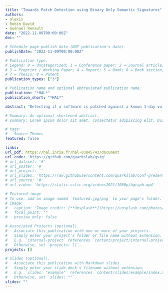 ```yaml
---
title: "Towards Patch Detection using Binary Only Semantic Signatures"
authors:
- alexis
- Robin David
- Guénael Renault
date: "2022-11-09T00:00:00Z"
doi: ""

# Schedule page publish date (NOT publication's date).
publishDate: "2022-11-09T00:00:00Z"

# Publication type.
# Legend: 0 = Uncategorized; 1 = Conference paper; 2 = Journal article;
# 3 = Preprint / Working Paper; 4 = Report; 5 = Book; 6 = Book section;
# 7 = Thesis; 8 = Patent
publication_types: ["3"]

# Publication name and optional abbreviated publication name.
publication: "*HAL*"
publication_short: "*HAL*"

abstract: "Detecting if a software is patched against a known 1-day vulnerability is crucial to assess a system exposure. Indeed, because of the patch propagation delay or discontinued support, recurrent security patches are insufficient to prevent these vulnerabilities. The Firmware Matching Problem (FMP) asks to check if a patch has been applied to a complete system. In this paper, we detail a generic strategy to solve it and implement it in QSig, an automated binary patch detection solution based on semantic signatures. To face the challenges raised by this problem, QSig automatically generates a semantic signature by extracting the difference between the vulnerable and fixed version of the binary. Built to streamline the patches' detection on filesystems, QSig uses a robust matching algorithm to scan target binaries. We demonstrate QSig versatility and our approach pertinence by conducting several experiments in different contexts: a cross-architecture matching on smartphone images (Pixel 4) to emphasize our semantic signatures, a Debian live image to highlight its efficiency, and against an hybrid solution to compare both techniques."

# Summary. An optional shortened abstract.
# summary: Lorem ipsum dolor sit amet, consectetur adipiscing elit. Duis posuere tellus ac convallis placerat. Proin tincidunt magna sed ex sollicitudin condimentum.

# tags:
# - Source Themes
featured: false

links:
url_pdf: https://hal.inria.fr/hal-03845743/document
url_code: 'https://github.com/quarkslab/qsig'
# url_dataset: '#'
# url_poster: '#'
# url_project: ''
# url_slides: 'https://raw.githubusercontent.com/quarkslab/conf-presentations/master/GreHack2022/Quokka-achallande-2022.pdf'
# url_source: '#'
# url_video: 'https://static.sstic.org/videos2021/1080p/bgraph.mp4'

# Featured image
# To use, add an image named `featured.jpg/png` to your page's folder. 
# image:
#   caption: 'Image credit: [**Unsplash**](https://unsplash.com/photos/pLCdAaMFLTE)'
#   focal_point: ""
#   preview_only: false

# Associated Projects (optional).
#   Associate this publication with one or more of your projects.
#   Simply enter your project's folder or file name without extension.
#   E.g. `internal-project` references `content/project/internal-project/index.md`.
#   Otherwise, set `projects: []`.
projects: [] 

# Slides (optional).
#   Associate this publication with Markdown slides.
#   Simply enter your slide deck's filename without extension.
#   E.g. `slides: "example"` references `content/slides/example/index.md`.
#   Otherwise, set `slides: ""`.
slides: ""
---
```

